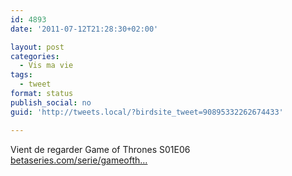 ```yaml
---
id: 4893
date: '2011-07-12T21:28:30+02:00'

layout: post
categories:
  - Vis ma vie
tags:
  - tweet
format: status
publish_social: no
guid: 'http://tweets.local/?birdsite_tweet=90895332262674433'

---
```


Vient de regarder Game of Thrones S01E06 [betaseries.com/serie/gameofth…](https://www.betaseries.com/serie/gameofthrones)
